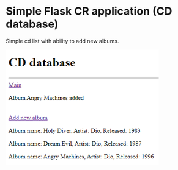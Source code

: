 # Simple Flask CR application (CD database)

Simple cd list with ability to add new albums.

![alt text](screenshot.png "Screenshot")